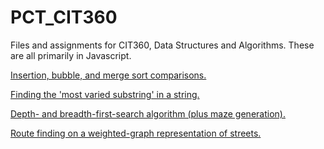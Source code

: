 # PCT_CIT360
Files and assignments for CIT360, Data Structures and Algorithms. These are all primarily in Javascript.

[Insertion, bubble, and merge sort comparisons.](https://tommaho.github.io/PCT_CIT360/Assignment_1/)

[Finding the 'most varied substring' in a string.](https://tommaho.github.io/PCT_CIT360/Assignment_2/)

[Depth- and breadth-first-search algorithm (plus maze generation).](https://tommaho.github.io/PCT_CIT360/Assignment_3/)

[Route finding on a weighted-graph representation of streets.](https://tommaho.github.io/PCT_CIT360/Final_Project/)
